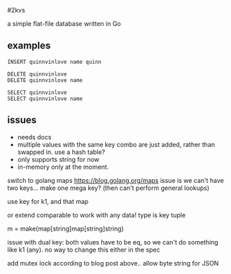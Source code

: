 #2kvs

a simple flat-file database written in Go 

## examples 

```
INSERT quinnvinlove name quinn

DELETE quinnvinlove
DELETE quinnvinlove name

SELECT quinnvinlove
SELECT quinnvinlove name
```

## issues
* needs docs
* multiple values with the same key combo are just added, rather than swapped in. use a hash table?
* only supports string for now 
* in-memory only at the moment. 

switch to golang maps https://blog.golang.org/maps issue is we can't have two keys...
make one mega key? (then can't perform general lookups)

use key for k1, and that map 

or extend comparable to work with any data! type is key tuple


m = make(map[string]map[string]string)

issue with dual key: both values have to be eq, so we can't do something like k1 (any). no way to change this either in the spec 

add mutex lock according to blog post above..
allow byte string for JSON
